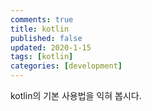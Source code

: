 ```yaml
---
comments: true
title: kotlin
published: false
updated: 2020-1-15
tags: [kotlin]
categories: [development]
---
```

kotlin의 기본 사용법을 익혀 봅시다.



